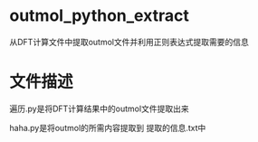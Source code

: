 # outmol_python_extract
从DFT计算文件中提取outmol文件并利用正则表达式提取需要的信息
 
# 文件描述

遍历.py是将DFT计算结果中的outmol文件提取出来

haha.py是将outmol的所需内容提取到 提取的信息.txt中
